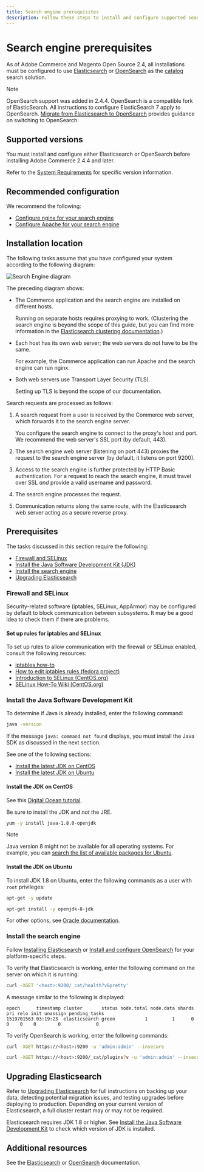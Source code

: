 ```yaml
---
title: Search engine prerequisites
description: Follow these steps to install and configure supported search engine software for on-premises installations of Adobe Commerce and Magento Open Source.
---
```


# Search engine prerequisites

As of Adobe Commerce and Magento Open Source 2.4, all installations must be configured to use [Elasticsearch](https://www.elastic.co) or [OpenSearch](https://opensearch.org/) as the [catalog](https://glossary.magento.com/catalog) search solution.

>[!NOTE]
>
>OpenSearch support was added in 2.4.4. OpenSearch is a compatible fork of ElasticSearch. All instructions to configure ElasticSearch 7 apply to OpenSearch. [Migrate from Elasticsearch to OpenSearch](../../../upgrade/prepare/opensearch-migration.md) provides guidance on switching to OpenSearch.

## Supported versions

You must install and configure either Elasticsearch or OpenSearch before installing Adobe Commerce 2.4.4 and later.

Refer to the [System Requirements](../../system-requirements.md) for specific version information.

## Recommended configuration

We recommend the following:

*  [Configure nginx for your search engine](configure-nginx.md)
*  [Configure Apache for your search engine](configure-apache.md)

## Installation location

The following tasks assume that you have configured your system according to the following diagram:

![Search Engine diagram](../../../assets/installation/search-engine-config.svg)

The preceding diagram shows:

*  The Commerce application and the search engine are installed on different hosts.

   Running on separate hosts requires proxying to work. (Clustering the search engine is beyond the scope of this guide, but you can find more information in the [Elasticsearch clustering documentation](https://www.elastic.co/guide/en/elasticsearch/guide/current/distributed-cluster.html).)

*  Each host has its own web server; the web servers do not have to be the same.

   For example, the Commerce application can run Apache and the search engine can run nginx.

*  Both web servers use Transport Layer Security (TLS).

   Setting up TLS is beyond the scope of our documentation.

Search requests are processed as follows:

1. A search request from a user is received by the Commerce web server, which forwards it to the search engine server.

   You configure the search engine to connect to the proxy's host and port. We recommend the web server's SSL port (by default, 443).

1. The search engine web server (listening on port 443) proxies the request to the search engine server (by default, it listens on port 9200).

1. Access to the search engine is further protected by HTTP Basic authentication. For a request to reach the search engine, it must travel over SSL *and* provide a valid username and password.

1. The search engine processes the request.

1. Communication returns along the same route, with the Elasticsearch web server acting as a secure reverse proxy.

## Prerequisites

The tasks discussed in this section require the following:

*  [Firewall and SELinux](#firewall-and-selinux)
*  [Install the Java Software Development Kit (JDK)](#install-the-java-software-development-kit)
*  [Install the search engine](#install-the-search-engine)
*  [Upgrading Elasticsearch](#upgrading-elasticsearch)

### Firewall and SELinux

Security-related software (iptables, SELinux, AppArmor) may be configured by default to block communication between subsystems. It may be a good idea to check them if there are problems.

#### Set up rules for iptables and SELinux

To set up rules to allow communication with the firewall or SELinux enabled, consult the following resources:

*  [iptables how-to](https://help.ubuntu.com/community/IptablesHowTo)
*  [How to edit iptables rules (fedora project)](https://fedoraproject.org/wiki/How_to_edit_iptables_rules)
*  [Introduction to SELinux (CentOS.org)](https://www.centos.org)
*  [SELinux How-To Wiki (CentOS.org)](https://wiki.centos.org/HowTos/SELinux)

### Install the Java Software Development Kit

To determine if Java is already installed, enter the following command:

```bash
java -version
```

If the message `java: command not found` displays, you must install the Java SDK as discussed in the next section.

See one of the following sections:

*  [Install the latest JDK on CentOS](#install-the-jdk-on-centos)
*  [Install the latest JDK on Ubuntu](#install-the-jdk-on-ubuntu)

#### Install the JDK on CentOS

See this [Digital Ocean tutorial](https://www.digitalocean.com/community/tutorials/how-to-install-java-on-centos-and-fedora#install-oracle-java-8).

Be sure to install the JDK and *not* the JRE.

```bash
yum -y install java-1.8.0-openjdk
```

>[!NOTE]
>
>Java version 8 might not be available for all operating systems. For example, you can [search the list of available packages for Ubuntu](https://packages.ubuntu.com/).

#### Install the JDK on Ubuntu

To install JDK 1.8 on Ubuntu, enter the following commands as a user with `root` privileges:

```bash
apt-get -y update
```

```bash
apt-get install -y openjdk-8-jdk
```

For other options, see [Oracle documentation](https://docs.oracle.com/javase/8/docs/technotes/guides/install/install_overview.html).

### Install the search engine

Follow [Installing Elasticsearch](https://www.elastic.co/guide/en/elasticsearch/reference/current/install-elasticsearch.html) or [Install and configure OpenSearch](https://opensearch.org/docs/latest/opensearch/install/index/) for your platform-specific steps.

To verify that Elasticsearch is working, enter the following command on the server on which it is running:

```bash
curl -XGET '<host>:9200/_cat/health?v&pretty'
```

A message similar to the following is displayed:

```terminal
epoch      timestamp cluster       status node.total node.data shards pri relo init unassign pending_tasks
1519701563 03:19:23  elasticsearch green           1         1      0   0    0    0        0             0
```

To verify OpenSearch is working, enter the following commands:

```bash
curl -XGET https://<host>:9200 -u 'admin:admin' --insecure
```

```bash
curl -XGET https://<host>:9200/_cat/plugins?v -u 'admin:admin' --insecure
```

## Upgrading Elasticsearch

Refer to [Upgrading Elasticsearch](https://www.elastic.co/guide/en/elasticsearch/reference/current/setup-upgrade.html) for full instructions on backing up your data, detecting potential migration issues, and testing upgrades before deploying to production. Depending on your current version of Elasticsearch, a full cluster restart may or may not be required.

Elasticsearch requires JDK 1.8 or higher. See [Install the Java Software Development Kit](#install-the-java-software-development-kit) to check which version of JDK is installed.

## Additional resources

See the [Elasticsearch](https://www.elastic.co/guide/en/elasticsearch/reference/current/index.html) or [OpenSearch](https://opensearch.org/docs/latest/) documentation.
